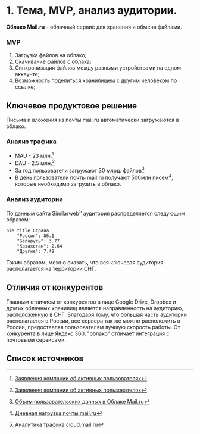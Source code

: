 # 1. Тема, MVP, анализ аудитории.
**Облако Mail.ru** - облачный сервис для хранения и обмена файлами.

### MVP
1. Загрузка файлов на облако;
2. Скачивание файлов с облака;
3. Синхронизация файлов между разными устройствами на одном аккаунте;
4. Возможность поделиться хранилищем с другим человеком по ссылке;

## Ключевое продуктовое решение
Письма и вложения из почты mail.ru автоматически загружаются в облако.

### Анализ трафика
- MAU - 23 млн.[^1]
- DAU - 2.5 млн.[^1]
- За год пользователи загружают 30 млрд. файлов[^2]
- В день пользователи почты mail.ru получают 500млн писем[^4], которые необходимо загрузить в облако.

### Анализ аудитории
По данным сайта Similarweb[^3] аудитория распределяется следующим образом:
```mermaid
pie title Страна
    "Россия": 86.1
    "Беларусь": 3.77
    "Казахстан": 2.64
    "Другие": 7.49
```
Таким образом, можно сказать, что вся ключевая аудитория располагается на территории СНГ.

## Отличия от конкурентов
Главным отличием от конкурентов в лице Google Drive, Dropbox и других облачных хранилищ является направленность на аудиторию, расположенную в СНГ. Благодаря тому, что большая часть аудитории располагается в России, все сервера так же можно расположить в России, предоставляя пользователям лучшую скорость работы. От конкурента в лице Яндекс 360, "облако" отличает интеграция с почтовыми сервисами. 

## Список источников
[^1]: [Заявления компании об активных пользователях](https://habr.com/ru/news/711772/)
[^2]: [Объем пользовательских данных в Облаке Mail.ru](https://hi-tech.mail.ru/news/102223-raskryit-obem-polzovatelskih-dannyih-v-oblake-mailru/)
[^3]: [Аналитика трафика cloud.mail.ru](https://www.similarweb.com/website/cloud.mail.ru/#ranking)
[^4]: [Дневная нагрузка почты mail.ru](https://www.cnews.ru/news/line/2023-10-18_pochta_mailru_obrabatyvaet)

